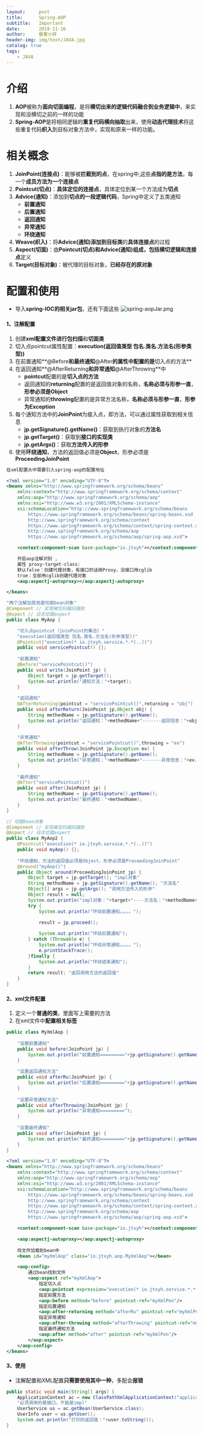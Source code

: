 ```yaml
---
layout:     post                    
title:      Spring-AOP
subtitle:   Important               
date:       2019-11-16               
author:     极客小祥                      
header-img: img/text/JAVA.jpg   
catalog: true                        
tags: 
    - JAVA
---
```


# 介绍
1. **AOP**被称为**面向切面编程**，是将**横切出来的逻辑代码融合到业务逻辑中**，来实现和没横切之前的一样的功能
2. **Spring-AOP**是将相同逻辑的**重复代码横向抽取**出来，使用**动态代理技术**将这些重复代码**织入**到目标对象方法中，实现和原来一样的功能。

# 相关概念
1. **JoinPoint\(连接点\)**：能够被**拦截到的点**，在spring中,这些**点指的是方法**，每一个**成员方法为一个连接点**
2. **Pointcut\(切点\)**：**具体定位的连接点**，具体定位到某一个方法成为**切点**
3. **Advice\(通知\)**：添加到**切点的一段逻辑代码**，Spring中定义了五类通知
    * **前置通知**
    * **后置通知**
    * **返回通知**
    * **异常通知**
    * **环绕通知**
4. **Weave\(织入\)**：将**Advice\(通知\)添加到目标类**的**具体连接点**的过程
5. **Aspect\(切面\)**：由**Pointcut\(切点\)**和**Advice\(通知\)**组成，包括**横切逻辑和连接点**定义
6. **Target\(目标对象\)**：被代理的目标对象，**已经存在的原对象**

# 配置和使用
* 导入**spring-IOC的相关jar包**，还有下面这些
![spring-aopJar.png](https://i.loli.net/2019/11/15/STk7zZi4jhdGHo5.png)

#### 1、注解配置
1. 创建**xml配置文件进行包扫描**和**切面类**
2. 切入点pointcut属性配置：**execution\(返回值类型 包名.类名.方法名\(形参类型\)\)**
3. 在前置通知**@Before**和最终通知**@After**的属性中配置的是**切入点的方法**
4. 在返回通知**@AfterReturning**和异常通知**@AfterThrowing**中
    * **pointcut**配置的是**切入点的方法**
    * 返回通知的**returning**配置的是返回值对象的名称，**名称必须与形参一直**，**形参必须是Object**
    * 异常通知的**throwing**配置的是异常方法名称，**名称必须与形参一直**，**形参为Exception**
5. 每个通知方法中的**JoinPoint**为接入点，即方法，可以通过属性获取到相关信息
    * **jp.getSignature\(\).getName\(\)**：获取到执行对象的**方法名**
    * **jp.getTarget\(\)**：获取到**接口的实现类**
    * **jp.getArgs\(\)**：获取**方法传入的形参**
6. 使用**环绕通知**，方法的返回值必须是**Object**，形参必须是**ProceedingJoinPoint**

```xml
在xml配置头中需要引入spring-aop的配置地址

<?xml version="1.0" encoding="UTF-8"?>
<beans xmlns="http://www.springframework.org/schema/beans"
	xmlns:context="http://www.springframework.org/schema/context"
	xmlns:aop="http://www.springframework.org/schema/aop"
	xmlns:xsi="http://www.w3.org/2001/XMLSchema-instance"
	xsi:schemaLocation="http://www.springframework.org/schema/beans
        https://www.springframework.org/schema/beans/spring-beans.xsd
        http://www.springframework.org/schema/context
        https://www.springframework.org/schema/context/spring-context.xsd
        http://www.springframework.org/schema/aop
        https://www.springframework.org/schema/aop/spring-aop.xsd">

	<context:component-scan base-package="io.jtxyh"></context:component-scan>

	开启aop注解识别 , 
	属性 proxy-target-class:
    默认false：创建代理对象，有接口的话用Proxy，没接口用cglib 
	true：全部用cglib创建代理对象
	<aop:aspectj-autoproxy></aop:aspectj-autoproxy>

</beans>
```

```java
"两个注解加其他是切面bean对象"
@Component // 实现被包扫描扫描到
@Aspect // 日志切面aspect
public class MyAop {

	"切入点pointcut（joinPoint的集合）"
	"execution(返回值类型 包名.类名.方法名(形参类型))"
	@Pointcut("execution(* io.jtxyh.service.*.*(..))")
	public void servicePointcut() {};
	
	"前置通知"
	@Before("servicePointcut()")
	public void write(JoinPoint jp) {
		Object target = jp.getTarget();
		System.out.println("通知方法："+target);
	}
	
	"返回通知"
	@AfterReturning(pointcut = "servicePointcut()",returning = "obj")
	public void afterReturn(JoinPoint jp,Object obj) {
		String methedName = jp.getSignature().getName();
		System.out.println("返回通知："+methedName+"-------返回信息："+obj);
	}
	
	"异常通知"
	@AfterThrowing(pointcut = "servicePointcut()",throwing = "ex")
	public void afterThrow(JoinPoint jp,Exception ex) {
		String methedName = jp.getSignature().getName();
		System.out.println("异常通知："+methedName+"-------异常信息："+ex.getMessage());
	}
	
	"最终通知"
	@After("servicePointcut()")
	public void after(JoinPoint jp) {
		String methedName = jp.getSignature().getName();
		System.out.println("最终通知："+methedName);
	}
}
```

```java
// 切面bean对象
@Component // 实现被包扫描扫描到
@Aspect // 日志切面aspect
public class MyAop2 {
	@Pointcut("execution(* io.jtxyh.service.*.*(..))")
	public void myAop() {};
	
	"环绕通知，方法的返回值必须是Object，形参必须是ProceedingJoinPoint"
	@Around("myAop()")
	public Object around(ProceedingJoinPoint jp) {
		Object target = jp.getTarget(); "impl对象"
		String methodName = jp.getSignature().getName(); "方法名"
		Object[] args = jp.getArgs(); "调用方法传入的形参"
		Object result = null;
		System.out.println("impl对象："+target+"----方法名："+methodName+"----方法的形参："+Arrays.toString(args));
		try {
			System.out.println("环绕前置通知。。。。。");

			result = jp.proceed();
			
            System.out.println("环绕后置通知");
		} catch (Throwable e) {
			System.out.println("环绕异常通知。。。。。");
			e.printStackTrace();
		}finally {
			System.out.println("环绕结束通知");
		}
		return result; "返回调用方法的返回值"
	}
}

```

#### 2、xml文件配置
1. 定义一个**普通的类**，里面写上需要的方法
2. 在xml文件中**配置相关标签**

```java
public class MyXmlAop {
	
	"设置前置通知"
	public void before(JoinPoint jp) {
		System.out.println("前置通知========="+jp.getSignature().getName());
	}
	
	"设置返回通知方法"
	public void afterRu(JoinPoint jp) {
		System.out.println("后置通知========="+jp.getSignature().getName());
	}
	
    "设置异常通知方法"
	public void afterThrowing(JoinPoint jp) {
		System.out.println("异常通知=========");
	}
	
	"设置最终通知"
	public void after(JoinPoint jp) {
		System.out.println("最终通知========="+jp.getSignature().getName());
	}
}
```

```xml
<?xml version="1.0" encoding="UTF-8"?>
<beans xmlns="http://www.springframework.org/schema/beans"
	xmlns:context="http://www.springframework.org/schema/context"
	xmlns:aop="http://www.springframework.org/schema/aop"
	xmlns:xsi="http://www.w3.org/2001/XMLSchema-instance"
	xsi:schemaLocation="http://www.springframework.org/schema/beans
        https://www.springframework.org/schema/beans/spring-beans.xsd
        http://www.springframework.org/schema/context
        https://www.springframework.org/schema/context/spring-context.xsd
        http://www.springframework.org/schema/aop
        https://www.springframework.org/schema/aop/spring-aop.xsd">

	<context:component-scan base-package="io.jtxyh"></context:component-scan>

	<aop:aspectj-autoproxy></aop:aspectj-autoproxy>
 
    将文件加载到bean中
	<bean id="myXmlAop" class="io.jtxyh.aop.MyXmlAop"></bean>

	<aop:config>
		通过bean找到文件
		<aop:aspect ref="myXmlAop">
			指定切入点
			<aop:pointcut expression="execution(* io.jtxyh.service.*.*(..))" id="myXmlPon"/>
			指定前置方法
			<aop:before method="before" pointcut-ref="myXmlPon"/>
			指定后置通知
			<aop:after-returning method="afterRu" pointcut-ref="myXmlPon"/>
			指定异常通知
			<aop:after-throwing method="afterThrowing" pointcut-ref="myXmlPon"/>
			指定最终通知方法
			<aop:after method="after" pointcut-ref="myXmlPon"/>
		</aop:aspect>
	</aop:config>
</beans>
```

#### 3、使用
* 注解配置和XML配置**只需要使用其中一种**，多配会**报错**

```java
public static void main(String[] args) {
    ApplicationContext ac = new ClassPathXmlApplicationContext("applicationContext.xml");
    "必须调用的是接口，不能是impl"
    UserService us = ac.getBean(UserService.class);
    UserInfo user = us.getUser();
    System.out.println("打印的返回值："+user.toString());
}
```